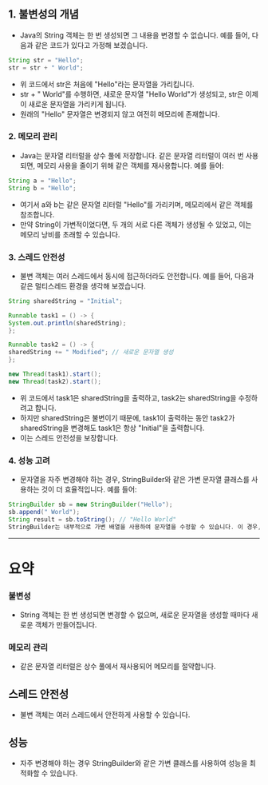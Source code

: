 

## 1. 불변성의 개념
- Java의 String 객체는 한 번 생성되면 그 내용을 변경할 수 없습니다. 예를 들어, 다음과 같은 코드가 있다고 가정해 보겠습니다.

```java
String str = "Hello";
str = str + " World";
```
- 위 코드에서 str은 처음에 "Hello"라는 문자열을 가리킵니다.
- str + " World"를 수행하면, 새로운 문자열 "Hello World"가 생성되고, str은 이제 이 새로운 문자열을 가리키게 됩니다. 
- 원래의 "Hello" 문자열은 변경되지 않고 여전히 메모리에 존재합니다.

### 2. 메모리 관리
- Java는 문자열 리터럴을 상수 풀에 저장합니다. 같은 문자열 리터럴이 여러 번 사용되면, 메모리 사용을 줄이기 위해 같은 객체를 재사용합니다. 예를 들어:

```java
String a = "Hello";
String b = "Hello";
```
- 여기서 a와 b는 같은 문자열 리터럴 "Hello"를 가리키며, 메모리에서 같은 객체를 참조합니다. 
- 만약 String이 가변적이었다면, 두 개의 서로 다른 객체가 생성될 수 있었고, 이는 메모리 낭비를 초래할 수 있습니다.

### 3. 스레드 안전성
- 불변 객체는 여러 스레드에서 동시에 접근하더라도 안전합니다. 예를 들어, 다음과 같은 멀티스레드 환경을 생각해 보겠습니다.

```java
String sharedString = "Initial";

Runnable task1 = () -> {
System.out.println(sharedString);
};

Runnable task2 = () -> {
sharedString += " Modified"; // 새로운 문자열 생성
};

new Thread(task1).start();
new Thread(task2).start();
```
- 위 코드에서 task1은 sharedString을 출력하고, task2는 sharedString을 수정하려고 합니다.
- 하지만 sharedString은 불변이기 때문에, task1이 출력하는 동안 task2가 sharedString을 변경해도 task1은 항상 "Initial"을 출력합니다.
- 이는 스레드 안전성을 보장합니다.

### 4. 성능 고려
- 문자열을 자주 변경해야 하는 경우, StringBuilder와 같은 가변 문자열 클래스를 사용하는 것이 더 효율적입니다. 예를 들어:

```java
StringBuilder sb = new StringBuilder("Hello");
sb.append(" World");
String result = sb.toString(); // "Hello World"
StringBuilder는 내부적으로 가변 배열을 사용하여 문자열을 수정할 수 있습니다. 이 경우, 문자열을 변경할 때마다 새로운 객체를 생성하지 않으므로 성능이 향상됩니다.
```

--- 

# 요약
### 불변성
- String 객체는 한 번 생성되면 변경할 수 없으며, 새로운 문자열을 생성할 때마다 새로운 객체가 만들어집니다.
### 메모리 관리
- 같은 문자열 리터럴은 상수 풀에서 재사용되어 메모리를 절약합니다.
## 스레드 안전성
- 불변 객체는 여러 스레드에서 안전하게 사용할 수 있습니다.
## 성능
- 자주 변경해야 하는 경우 StringBuilder와 같은 가변 클래스를 사용하여 성능을 최적화할 수 있습니다.